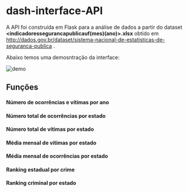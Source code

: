 # dash-interface-API

A API foi construída em Flask para a análise de dados a partir do dataset **<indicadoressegurancapublicauf(mes)(ano)>.xlsx** obtido em http://dados.gov.br/dataset/sistema-nacional-de-estatisticas-de-seguranca-publica .

Abaixo temos uma demosntração da interface:

![demo](https://user-images.githubusercontent.com/44507419/93392873-eb2a3600-f847-11ea-98e0-833e5cd83d65.gif)

## Funções

#### Número de ocorrências e vítimas por ano
#### Número total de ocorrências por estado
#### Número total de vítimas por estado
#### Média mensal de vítimas por estado
#### Média mensal de ocorrências por estado
#### Ranking estadual por crime
#### Ranking criminal por estado
